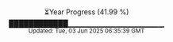 <p align="center">
⏳Year Progress (41.99 %) <br>
████████████▁▁▁▁▁▁▁▁▁▁▁▁▁▁▁▁▁▁ <br>
<sub>Updated: Tue, 03 Jun 2025 06:35:39 GMT</sub>
</p>

